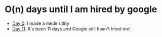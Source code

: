 # O(n) days until I am hired by google
 - [Day 0](https://github.com/angeletakis/Pls-hire-me-google/tree/main/Day-0): I made a mkdir utlity
 - [Day 11](https://github.com/angeletakis/Pls-hire-me-google/main/Day-11): It's been 11 days and Google still hasn't hired me!
